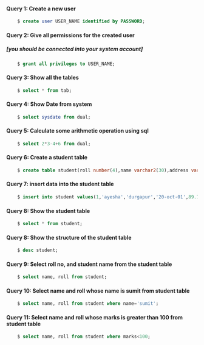 #### Query 1: Create a new user
```sql
    $ create user USER_NAME identified by PASSWORD;
```


#### Query 2: Give all permissions for the created user
##### [you should be connected into your system account]
```sql
    $ grant all privileges to USER_NAME;
```


#### Query 3: Show all the tables
```sql
    $ select * from tab;
```


#### Query 4: Show Date from system
```sql
    $ select sysdate from dual;
```


#### Query 5: Calculate some arithmetic operation using sql
```sql
    $ select 2*3-4+6 from dual;
```


#### Query 6: Create a student table
```sql
    $ create table student(roll number(4),name varchar2(30),address varchar2(50),dob date,marks number(5,2));
```


#### Query 7: insert data into the student table
```sql
    $ insert into student values(1,'ayesha','durgapur','20-oct-01',89.75);
```


#### Query 8: Show the student table
```sql
    $ select * from student;
```


#### Query 8: Show the structure of the student table
```sql
    $ desc student;
```


#### Query 9: Select roll no, and student name from the student table
```sql
    $ select name, roll from student;
```


#### Query 10: Select name and roll whose name is sumit from student table
```sql
    $ select name, roll from student where name='sumit';
```


#### Query 11: Select name and roll whose marks is greater than 100 from student table
```sql
    $ select name, roll from student where marks<100;
```

